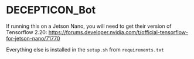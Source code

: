 # DECEPTICON_Bot

If running this on a Jetson Nano, you will need to get their version of Tensorflow 2.20: https://forums.developer.nvidia.com/t/official-tensorflow-for-jetson-nano/71770

Everything else is installed in the `setup.sh` from `requirements.txt`
